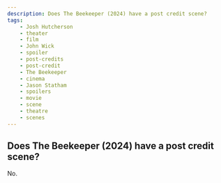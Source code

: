```yaml
---
description: Does The Beekeeper (2024) have a post credit scene?
tags: 
    - Josh Hutcherson
    - theater
    - film
    - John Wick
    - spoiler
    - post-credits
    - post-credit
    - The Beekeeper
    - cinema
    - Jason Statham
    - spoilers
    - movie
    - scene
    - theatre
    - scenes
---
```


## Does The Beekeeper (2024) have a post credit scene?

No.
